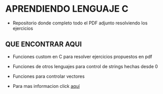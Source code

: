 # APRENDIENDO LENGUAJE C

- Repositorio donde completo todo el  PDF adjunto resolviendo los ejercicios


## QUE ENCONTRAR AQUI

- Funciones custom en C para resolver ejercicios propuestos en pdf

- Funciones de otros lenguajes para control de strings hechas desde 0

- Funciones para controlar vectores

- Para mas informacion click [aquí](/Utils/funciones.c)
